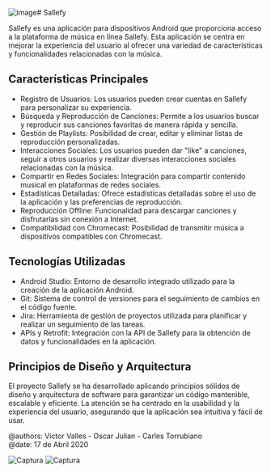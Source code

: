 ![image](https://github.com/oscarjuly23/Sallefy/assets/39187459/45cfa18e-25d1-4bf1-ba2f-691554abd71f)# Sallefy

Sallefy es una aplicación para dispositivos Android que proporciona acceso a la plataforma de música en línea Sallefy. Esta aplicación se centra en mejorar la experiencia del usuario al ofrecer una variedad de características y funcionalidades relacionadas con la música.

## Características Principales
- Registro de Usuarios: Los usuarios pueden crear cuentas en Sallefy para personalizar su experiencia.
- Búsqueda y Reproducción de Canciones: Permite a los usuarios buscar y reproducir sus canciones favoritas de manera rápida y sencilla.
- Gestión de Playlists: Posibilidad de crear, editar y eliminar listas de reproducción personalizadas.
- Interacciones Sociales: Los usuarios pueden dar "like" a canciones, seguir a otros usuarios y realizar diversas interacciones sociales relacionadas con la música.
- Compartir en Redes Sociales: Integración para compartir contenido musical en plataformas de redes sociales.
- Estadísticas Detalladas: Ofrece estadísticas detalladas sobre el uso de la aplicación y las preferencias de reproducción.
- Reproducción Offline: Funcionalidad para descargar canciones y disfrutarlas sin conexión a Internet.
- Compatibilidad con Chromecast: Posibilidad de transmitir música a dispositivos compatibles con Chromecast.

## Tecnologías Utilizadas
- Android Studio: Entorno de desarrollo integrado utilizado para la creación de la aplicación Android.
- Git: Sistema de control de versiones para el seguimiento de cambios en el código fuente.
- Jira: Herramienta de gestión de proyectos utilizada para planificar y realizar un seguimiento de las tareas.
- APIs y Retrofit: Integración con la API de Sallefy para la obtención de datos y funcionalidades en la aplicación.

## Principios de Diseño y Arquitectura
El proyecto Sallefy se ha desarrollado aplicando principios sólidos de diseño y arquitectura de software para garantizar un código mantenible, escalable y eficiente. La atención se ha centrado en la usabilidad y la experiencia del usuario, asegurando que la aplicación sea intuitiva y fácil de usar.

@authors: Victor Valles - Oscar Julian - Carles Torrubiano  
@date: 17 de Abril 2020 

![Captura](https://github.com/oscarjuly23/Sallefy/assets/39187459/9f7b7ba7-f4af-4019-b295-0730b07fb992)
![Captura](https://github.com/oscarjuly23/Sallefy/assets/39187459/c17b8c2d-7ccf-4dd1-8d34-f49c3b3cbf17)
